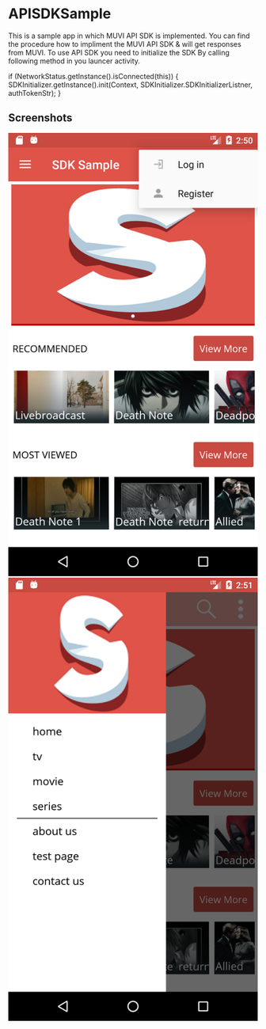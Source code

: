 # APISDKSample
This is a sample app in which MUVI API SDK is implemented.
You can find the procedure how to impliment the MUVI API SDK & will get responses from MUVI. To use API SDK you need to initialize the SDK By calling following method in you launcer activity.

if (NetworkStatus.getInstance().isConnected(this)) 
       {
         SDKInitializer.getInstance().init(Context,  SDKInitializer.SDKInitializerListner, authTokenStr);
        }
        
        
Screenshots
-----------
[![mutt dark](https://github.com/Muvidevelopers/APISDKSample/blob/master/Screenshot_1505812819.png)](https://github.com/Muvidevelopers/APISDKSample/blob/master/Screenshot_1505812819.png)
[![mutt dark](https://github.com/Muvidevelopers/APISDKSample/blob/master/Screenshot_1505812910.png)](https://github.com/Muvidevelopers/APISDKSample/blob/master/Screenshot_1505812910.png)